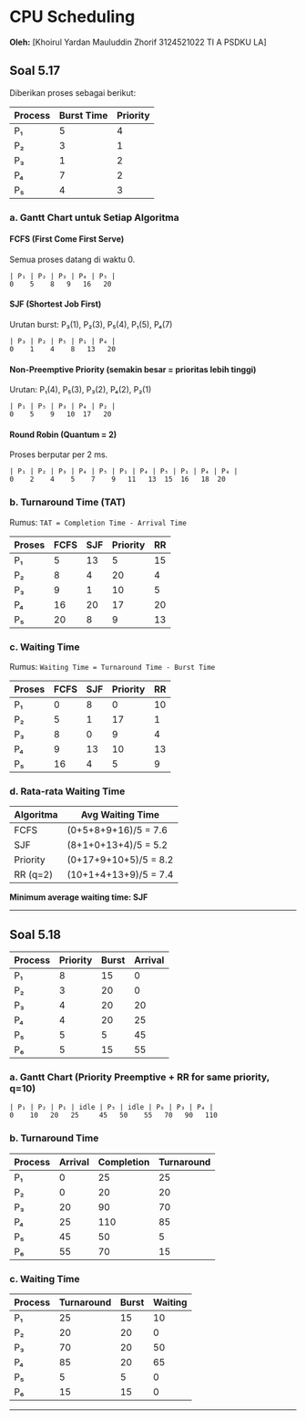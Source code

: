 # CPU Scheduling 
**Oleh:** [Khoirul Yardan Mauluddin Zhorif 3124521022 TI A PSDKU LA]

## Soal 5.17

Diberikan proses sebagai berikut:

| Process | Burst Time | Priority |
|---------|------------|----------|
| P₁      | 5          | 4        |
| P₂      | 3          | 1        |
| P₃      | 1          | 2        |
| P₄      | 7          | 2        |
| P₅      | 4          | 3        |

### a. Gantt Chart untuk Setiap Algoritma

#### FCFS (First Come First Serve)

Semua proses datang di waktu 0.

```
| P₁ | P₂ | P₃ | P₄ | P₅ |
0    5    8   9   16   20
```

#### SJF (Shortest Job First)

Urutan burst: P₃(1), P₂(3), P₅(4), P₁(5), P₄(7)

```
| P₃ | P₂ | P₅ | P₁ | P₄ |
0    1    4    8   13   20
```

#### Non-Preemptive Priority (semakin besar = prioritas lebih tinggi)

Urutan: P₁(4), P₅(3), P₃(2), P₄(2), P₂(1)

```
| P₁ | P₅ | P₃ | P₄ | P₂ |
0    5    9   10  17   20
```

#### Round Robin (Quantum = 2)

Proses berputar per 2 ms.

```
| P₁ | P₂ | P₃ | P₄ | P₅ | P₁ | P₄ | P₅ | P₁ | P₄ | P₄ |
0    2    4    5    7    9   11   13  15  16   18  20
```

### b. Turnaround Time (TAT)

Rumus: `TAT = Completion Time - Arrival Time`

| Proses | FCFS | SJF | Priority | RR |
|--------|------|-----|----------|----|
| P₁     | 5    | 13  | 5        | 15 |
| P₂     | 8    | 4   | 20       | 4  |
| P₃     | 9    | 1   | 10       | 5  |
| P₄     | 16   | 20  | 17       | 20 |
| P₅     | 20   | 8   | 9        | 13 |

### c. Waiting Time

Rumus: `Waiting Time = Turnaround Time - Burst Time`

| Proses | FCFS | SJF | Priority | RR |
|--------|------|-----|----------|----|
| P₁     | 0    | 8   | 0        | 10 |
| P₂     | 5    | 1   | 17       | 1  |
| P₃     | 8    | 0   | 9        | 4  |
| P₄     | 9    | 13  | 10       | 13 |
| P₅     | 16   | 4   | 5        | 9  |

### d. Rata-rata Waiting Time

| Algoritma | Avg Waiting Time |
|-----------|------------------|
| FCFS      | (0+5+8+9+16)/5 = 7.6 |
| SJF       | (8+1+0+13+4)/5 = 5.2 |
| Priority  | (0+17+9+10+5)/5 = 8.2 |
| RR (q=2)  | (10+1+4+13+9)/5 = 7.4 |

**Minimum average waiting time: SJF**

---

## Soal 5.18

| Process | Priority | Burst | Arrival |
|---------|----------|-------|---------|
| P₁      | 8        | 15    | 0       |
| P₂      | 3        | 20    | 0       |
| P₃      | 4        | 20    | 20      |
| P₄      | 4        | 20    | 25      |
| P₅      | 5        | 5     | 45      |
| P₆      | 5        | 15    | 55      |

### a. Gantt Chart (Priority Preemptive + RR for same priority, q=10)

```
| P₁ | P₂ | P₁ | idle | P₅ | idle | P₆ | P₃ | P₄ |
0    10   20   25     45   50    55   70   90   110
```

### b. Turnaround Time

| Process | Arrival | Completion | Turnaround |
|---------|---------|------------|------------|
| P₁      | 0       | 25         | 25         |
| P₂      | 0       | 20         | 20         |
| P₃      | 20      | 90         | 70         |
| P₄      | 25      | 110        | 85         |
| P₅      | 45      | 50         | 5          |
| P₆      | 55      | 70         | 15         |

### c. Waiting Time

| Process | Turnaround | Burst | Waiting |
|---------|------------|-------|---------|
| P₁      | 25         | 15    | 10      |
| P₂      | 20         | 20    | 0       |
| P₃      | 70         | 20    | 50      |
| P₄      | 85         | 20    | 65      |
| P₅      | 5          | 5     | 0       |
| P₆      | 15         | 15    | 0       |

---

